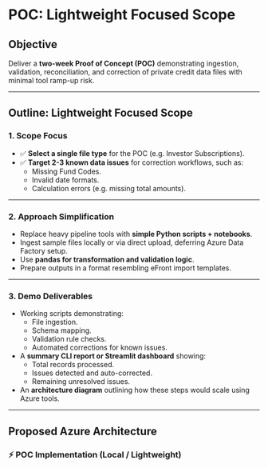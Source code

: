 # POC: Lightweight Focused Scope

## Objective
Deliver a **two-week Proof of Concept (POC)** demonstrating ingestion, validation, reconciliation, and correction of private credit data files with minimal tool ramp-up risk.

---

## Outline: Lightweight Focused Scope

### 1. Scope Focus
- ✅ **Select a single file type** for the POC (e.g. Investor Subscriptions).
- ✅ **Target 2-3 known data issues** for correction workflows, such as:
  - Missing Fund Codes.
  - Invalid date formats.
  - Calculation errors (e.g. missing total amounts).

---

### 2. Approach Simplification
- Replace heavy pipeline tools with **simple Python scripts + notebooks**.
- Ingest sample files locally or via direct upload, deferring Azure Data Factory setup.
- Use **pandas for transformation and validation logic**.
- Prepare outputs in a format resembling eFront import templates.

---

### 3. Demo Deliverables
- Working scripts demonstrating:
  - File ingestion.
  - Schema mapping.
  - Validation rule checks.
  - Automated corrections for known issues.
- A **summary CLI report or Streamlit dashboard** showing:
  - Total records processed.
  - Issues detected and auto-corrected.
  - Remaining unresolved issues.
- An **architecture diagram** outlining how these steps would scale using Azure tools.

---

## Proposed Azure Architecture

### ⚡ POC Implementation (Local / Lightweight)
